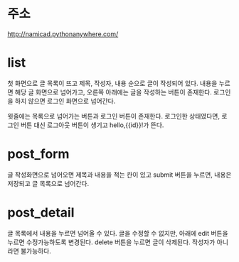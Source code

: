 # 주소
http://namicad.pythonanywhere.com/ 
# list
첫 화면으로 글 목록이 뜨고 제목, 작성자, 내용 순으로 글이 작성되어 있다. 내용을 누르면 해당 글 화면으로 넘어가고, 오른쪽 아래에는 글을 작성하는 버튼이 존재한다. 로그인을 하지 않으면 로그인 화면으로 넘어간다.

윗줄에는 목록으로 넘어가는 버튼과 로그인 버튼이 존재한다. 로그인한 상태였다면, 로그인 버튼 대신 로그아웃 버튼이 생기고 hello,{{id}}!가 뜬다.

# post_form
글 작성화면으로 넘어오면 제목과 내용을 적는 칸이 있고 submit 버튼을 누르면, 내용은 저장되고 글 목록으로 넘어간다.

# post_detail
글 목록에서 내용을 누르면 넘어올 수 있다. 글을 수정할 수 없지만, 아래에 edit 버튼을 누르면 수정가능하도록 변경된다. delete 버튼을 누르면 글이 삭제된다. 작성자가 아니라면 불가능하다. 
